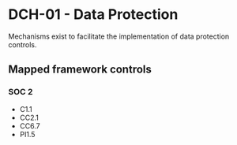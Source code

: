 # DCH-01 - Data Protection
Mechanisms exist to facilitate the implementation of data protection controls. 
## Mapped framework controls
### SOC 2
- C1.1
- CC2.1
- CC6.7
- PI1.5